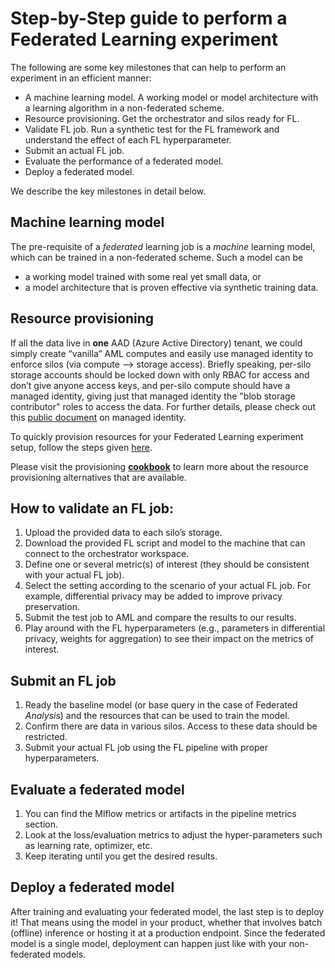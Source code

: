 # Step-by-Step guide to perform a Federated Learning experiment

The following are some key milestones that can help to perform an experiment in an efficient manner:
- A machine learning model. A working model or model architecture with a learning algorithm in a non-federated scheme. 
- Resource provisioning. Get the orchestrator and silos ready for FL. 
- Validate FL job. Run a synthetic test for the FL framework and understand the effect of each FL hyperparameter. 
- Submit an actual FL job.
- Evaluate the performance of a federated model.  
- Deploy a federated model.

We describe the key milestones in detail below. 


## Machine learning model 

The pre-requisite of a _federated_ learning job is a _machine_ learning model, which can be trained in a non-federated scheme. Such a model can be  
- a working model trained with some real yet small data, or  
- a model architecture that is proven effective via synthetic training data. 

## Resource provisioning 

If all the data live in __one__ AAD (Azure Active Directory) tenant, we could simply create “vanilla” AML computes and easily use managed identity to enforce silos (via compute --> storage access). Briefly speaking, per-silo storage accounts should be locked down with only RBAC for access and don’t give anyone access keys, and per-silo compute should have a managed identity, giving just that managed identity the "blob storage contributor" roles to access the data. For further details, please check out this [public document](https://docs.microsoft.com/en-us/azure/machine-learning/how-to-use-managed-identities?tabs=python) on managed identity.

To quickly provision resources for your Federated Learning experiment setup, follow the steps given [here](./quickstart.md/#deploy-demo-resources-in-azure).

Please visit the provisioning [**cookbook**](./provisioning/README.md) to learn more about the resource provisioning alternatives that are available.

## How to validate an FL job:

1. Upload the provided data to each silo’s storage. 
2. Download the provided FL script and model to the machine that can connect to the orchestrator workspace. 
3. Define one or several metric(s) of interest (they should be consistent with your actual FL job). 
4. Select the setting according to the scenario of your actual FL job. For example, differential privacy may be added to improve privacy preservation. 
5. Submit the test job to AML and compare the results to our results. 
6. Play around with the FL hyperparameters (e.g., parameters in differential privacy, weights for aggregation) to see their impact on the metrics of interest.  


## Submit an FL job 

1. Ready the baseline model (or base query in the case of Federated _Analysis_) and the resources that can be used to train the model. 
2. Confirm there are data in various silos. Access to these data should be restricted. 
3. Submit your actual FL job using the FL pipeline with proper hyperparameters.

## Evaluate a federated model 

1. You can find the Mlflow metrics or artifacts in the pipeline metrics section.
2. Look at the loss/evaluation metrics to adjust the hyper-parameters such as learning rate, optimizer, etc.  
3. Keep iterating until you get the desired results. 

## Deploy a federated model

After training and evaluating your federated model, the last step is to deploy it! That means using the
model in your product, whether that involves batch (offline) inference or hosting it at a production
endpoint. Since the federated model is a single model, deployment can happen just like with your
non-federated models.

